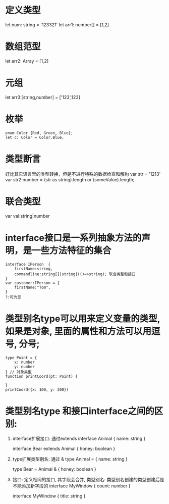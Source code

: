# 定义类型
let num: string = '123321'
let arr1: number[] = [1,2]

# 数组范型
 let arr2: Array<number> = [1,2] 

# 元组 
let arr3:[string,number] = ['123',123]

# 枚举
    enum Color {Red, Green, Blue};
    let c: Color = Color.Blue;

# 类型断言
好比其它语言里的类型转换，但是不进行特殊的数据检查和解构
    var str = '1213' 
    var str2:number = (str as string).length or (<string>someValue).length;

# 联合类型
 var val:string|number 
 
# interface接口是一系列抽象方法的声明，是一些方法特征的集合
    interface IPerson  { 
        firstName:string,
        commandline:string[]|string|(()=>string); 联合类型和接口
    }
    var customer:IPerson = { 
        firstName:"Tom",
    } 
    ?:可为空

# 类型别名type可以用来定义变量的类型,如果是对象, 里面的属性和方法可以用逗号, 分号;
    type Point = {
        x: number
        y: number
    } // 对象类型
    function printCoord(pt: Point) {
    
    }
    printCoord({x: 100, y: 200})

# 类型别名type 和接口interface之间的区别:
1. interface扩展接口: 通过extends
   interface Animal {
    name: string
    }
    
    interface Bear extends Animal {
        honey: boolean
    }
2. ​type扩展类型别名: 通过 &
    type Animal  = {
        name: string
    }
    
    type Bear = Animal & {
        honey: boolean
    }
3. 接口: 定义相同的接口, 其字段会合并,​ 类型别名: 类型别名创建的类型创建后是不能添加新字段的
    interface MyWindow {
        count: number
    }
    
    interface MyWindow {
        title: string
    }